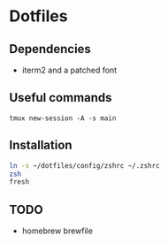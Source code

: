 # Dotfiles

## Dependencies
- iterm2 and a patched font

## Useful commands
`tmux new-session -A -s main`

## Installation
```sh
ln -s ~/dotfiles/config/zshrc ~/.zshrc
zsh
fresh
```

## TODO
- homebrew brewfile
